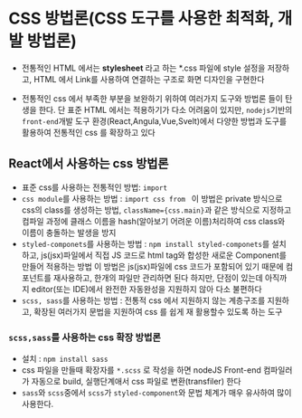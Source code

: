 # CSS 방법론(CSS 도구를 사용한 최적화, 개발 방법론)

- 전통적인 HTML 에서는 **stylesheet** 라고 하는 \*.css 파일에 style 설정을 저장하고,
  HTML 에서 Link를 사용하여 연결하는 구조로 화면 디자인을 구현한다

- 전통적인 css 에서 부족한 부분을 보완하기 위하여 여러가지 도구와 방법론 들이 탄생을 한다.
  단 표준 HTML 에서는 적용하기가 다소 어려움이 있지만,
  `nodejs`기반의 `front-end`개발 도구 환경(React,Angula,Vue,Svelt)에서
  다양한 방법과 도구를 활용하여 전통적인 css 를 확장하고 있다

## React에서 사용하는 css 방법론

- 표준 css를 사용하는 전통적인 방법: `import `
- `css module`를 사용하는 방법 : `import css from `
  이 방법은 private 방식으로 css의 class를 생성하는 방법, `className={css.main}`과 같은 방식으로
  지정하고 컴파일 과정에 클래스 이름을 hash(알아보기 어려운 이름)처리하여 css class와 이름이 충돌하는 발생을 방지
- `styled-componets`를 사용하는 방법 : `npm install styled-componets`를 설치하고,
  js(jsx)파일에서 직접 JS 코드로 html tag와 합성한 새로운 Component를 만들어 적용하는 방법
  이 방법은 js(jsx)파일에 css 코드가 포함되어 있기 때문에 컴포넌트를 재사용하고, 한개의 파일만 관리하면 된다
  하지만, 단점이 있는데 아직까지 editor(또는 IDE)에서 완전한 자동완성을 지원하지 않아 다소 불편하다
- `scss, sass`를 사용하는 방법 : 전통적 css 에서 지원하지 않는 계층구조를 지원하고, 확장된 여러가지 문법을 지원하여
  css 를 쉽게 재 활용할수 있도록 하는 도구

### `scss,sass`를 사용하는 css 확장 방법론

- 설치 : `npm install sass`
- css 파일을 만들때 확장자를 `*.scss` 로 작성을 하면 nodeJS Front-end 컴파일러가 자동으로 build, 실행단계애서 css 파일로 변환(transfiler) 한다
- `sass`와 `scss`중에서 `scss`가 `styled-component`와 문법 체계가 매우 유사하여 많이 사용한다.

